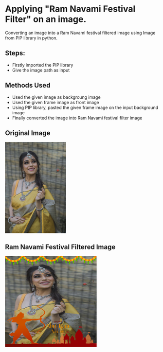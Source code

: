 # Applying "Ram Navami Festival Filter" on an image.

Converting an image into a Ram Navami festival filtered image using Image from PIP library in python.

## Steps:
* Firstly imported the PIP library 
* Give the image path as input

## Methods Used
* Used the given image as backgroung image
* Used the given frame image as front image
* Using PIP library, pasted the given frame image on the input background image 
* Finally converted the image into Ram Navami festival filter image


## Original Image
<img src="Images/Image.jpg" height="300px">

## Ram Navami Festival Filtered Image
<img src="Images/Ram Navami Festival Filtered Image.png" height="300px">

